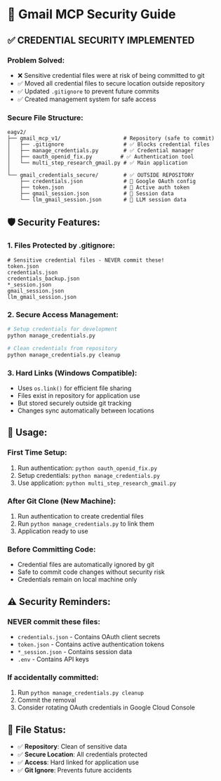 # 🔐 Gmail MCP Security Guide

## ✅ **CREDENTIAL SECURITY IMPLEMENTED**

### **Problem Solved:**
- ❌ Sensitive credential files were at risk of being committed to git
- ✅ Moved all credential files to secure location outside repository
- ✅ Updated `.gitignore` to prevent future commits
- ✅ Created management system for safe access

### **Secure File Structure:**
```
eagv2/
├── gmail_mcp_v1/                    # Repository (safe to commit)
│   ├── .gitignore                   # ✅ Blocks credential files
│   ├── manage_credentials.py        # ✅ Credential manager
│   ├── oauth_openid_fix.py         # ✅ Authentication tool
│   └── multi_step_research_gmail.py # ✅ Main application
│
└── gmail_credentials_secure/        # ✅ OUTSIDE REPOSITORY
    ├── credentials.json             # 🔐 Google OAuth config
    ├── token.json                   # 🔐 Active auth token
    ├── gmail_session.json           # 🔐 Session data
    └── llm_gmail_session.json       # 🔐 LLM session data
```

## 🛡️ **Security Features:**

### **1. Files Protected by .gitignore:**
```gitignore
# Sensitive credential files - NEVER commit these!
token.json
credentials.json
credentials_backup.json
*_session.json
gmail_session.json
llm_gmail_session.json
```

### **2. Secure Access Management:**
```bash
# Setup credentials for development
python manage_credentials.py

# Clean credentials from repository
python manage_credentials.py cleanup
```

### **3. Hard Links (Windows Compatible):**
- Uses `os.link()` for efficient file sharing
- Files exist in repository for application use
- But stored securely outside git tracking
- Changes sync automatically between locations

## 🚀 **Usage:**

### **First Time Setup:**
1. Run authentication: `python oauth_openid_fix.py`
2. Setup credentials: `python manage_credentials.py`
3. Use application: `python multi_step_research_gmail.py`

### **After Git Clone (New Machine):**
1. Run authentication to create credential files
2. Run `python manage_credentials.py` to link them
3. Application ready to use

### **Before Committing Code:**
- Credential files are automatically ignored by git
- Safe to commit code changes without security risk
- Credentials remain on local machine only

## ⚠️ **Security Reminders:**

### **NEVER commit these files:**
- `credentials.json` - Contains OAuth client secrets
- `token.json` - Contains active authentication tokens  
- `*_session.json` - Contains session data
- `.env` - Contains API keys

### **If accidentally committed:**
1. Run `python manage_credentials.py cleanup`
2. Commit the removal
3. Consider rotating OAuth credentials in Google Cloud Console

## 📁 **File Status:**
- ✅ **Repository**: Clean of sensitive data
- ✅ **Secure Location**: All credentials protected
- ✅ **Access**: Hard linked for application use
- ✅ **Git Ignore**: Prevents future accidents
